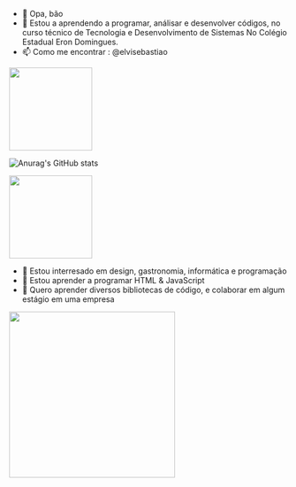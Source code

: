 - 👋 Opa, bão
- 👾 Estou a aprendendo a programar, análisar e desenvolver códigos, no curso técnico de Tecnologia e Desenvolvimento de Sistemas
     No Colégio Estadual Eron Domingues.
- 📫 Como me encontrar : @elvisebastiao

<img style="center" src="https://static.vecteezy.com/system/resources/thumbnails/011/887/899/small/memphis-round-confetti-festive-background-in-cyan-blue-pink-and-yellow-childish-pattern-and-bokeh-confetti-circles-decoration-holiday-background-free-png.png" width="150p'300x">

![Anurag's GitHub stats](https://github-readme-stats.vercel.app/api?username=elviiiis&theme=midnight-purple&show_icons=true)

<img src="https://static.vecteezy.com/system/resources/thumbnails/011/887/899/small/memphis-round-confetti-festive-background-in-cyan-blue-pink-and-yellow-childish-pattern-and-bokeh-confetti-circles-decoration-holiday-background-free-png.png" width="150p'300x">

- 👀 Estou interresado em design, gastronomia, informática e programação
- 🌱 Estou aprender a programar HTML & JavaScript
- 💞️  Quero aprender diversos bibliotecas de código, e colaborar em algum estágio em uma empresa



<img style="center" src="https://media.tenor.com/wTo6ISxDPO4AAAAC/steve-minecraft.gif" width="300p'600x">
